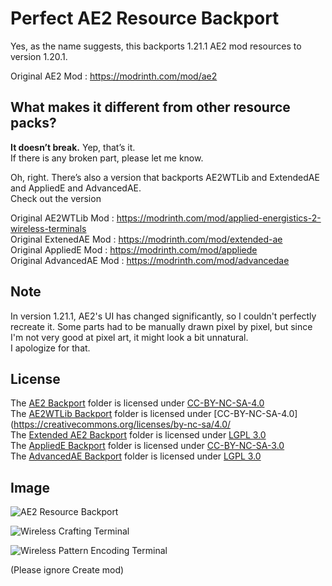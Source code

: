 # Perfect AE2 Resource Backport  

Yes, as the name suggests, this backports 1.21.1 AE2 mod resources to version 1.20.1.  

Original AE2 Mod : https://modrinth.com/mod/ae2   

## What makes it different from other resource packs?  

**It doesn’t break.** Yep, that’s it.  
If there is any broken part, please let me know.  

Oh, right. There’s also a version that backports AE2WTLib and ExtendedAE and AppliedE and AdvancedAE.  
Check out the version  

Original AE2WTLib Mod : https://modrinth.com/mod/applied-energistics-2-wireless-terminals  
Original ExtenedAE Mod : https://modrinth.com/mod/extended-ae  
Original AppliedE Mod : https://modrinth.com/mod/appliede  
Original AdvancedAE Mod : https://modrinth.com/mod/advancedae  


## Note

In version 1.21.1, AE2's UI has changed significantly, so I couldn't perfectly recreate it. Some parts had to be manually drawn pixel by pixel, but since I'm not very good at pixel art, it might look a bit unnatural.  
I apologize for that.  

## License

The [AE2 Backport](AE2%20Backport) folder is licensed under [CC-BY-NC-SA-4.0](https://creativecommons.org/licenses/by-nc-sa/4.0/deed)  
The [AE2WTLib Backport](AE2WTLib%20Backport) folder is licensed under [CC-BY-NC-SA-4.0](https://creativecommons.org/licenses/by-nc-sa/4.0/  
The [Extended AE2 Backport](Extended%20AE2%20Backport) folder is licensed under [LGPL 3.0](https://www.gnu.org/licenses/lgpl-3.0.html)  
The [AppliedE Backport](AppliedE%20Backport) folder is licensed under [CC-BY-NC-SA-3.0](https://creativecommons.org/licenses/by-nc-sa/3.0/)  
The [AdvancedAE Backport](AdvancedAE%20Backport) folder is licensed under [LGPL 3.0](https://www.gnu.org/licenses/lgpl-3.0.html)  

## Image

![AE2 Resource Backport](https://cdn.modrinth.com/data/cached_images/7432b67d6837779c284ca5e62acf4468085d8666.png)

![Wireless Crafting Terminal](https://cdn.modrinth.com/data/cached_images/80ceab908aea0a5d1a3ec27f1c460c1f2aa9e6b2.png)

![Wireless Pattern Encoding Terminal](https://cdn.modrinth.com/data/cached_images/19ca5214efaa3c6326b993022d651a031dbee5d5.png)

(Please ignore Create mod)
